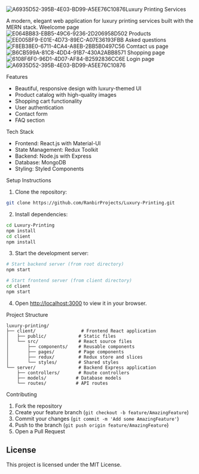 ![A6935D52-395B-4E03-BD99-A5EE76C10876](https://github.com/user-attachments/assets/d04b2534-7c1a-4ee2-bf50-1548689395f8)Luxury Printing Services

A modern, elegant web application for luxury printing services built with the MERN stack.
Weelcome page 
![E064BB83-EBB5-49C6-9236-2D206958D502](https://github.com/user-attachments/assets/f33e40a3-183e-4eee-b45c-112f6255449c)
Products
![EE005BF9-E01E-4D73-89EC-A07E36193FBB](https://github.com/user-attachments/assets/adbea20b-70b1-474c-a74c-42e3999171c9)
Asked questions
![F8EB38E0-6711-4CA4-A8EB-2BB5B0497C56](https://github.com/user-attachments/assets/3ab16d41-690d-4ed4-835a-38a130fe4783)
Comtact us page
![B6CB599A-81C8-4DD4-91B7-430A2ABB8571](https://github.com/user-attachments/assets/0fafbb46-72da-4c19-b9e7-2054ff98471e)
Shopping page
![6108F6F0-96D1-4D07-AF84-B2592836CC6E](https://github.com/user-attachments/assets/6ed0f663-0af1-4686-8a1e-9bf1efef4df9)
Login page
![A6935D52-395B-4E03-BD99-A5EE76C10876](https://github.com/user-attachments/assets/8ad6a105-c9fb-4f58-944a-f1391a45193a)








Features

- Beautiful, responsive design with luxury-themed UI
- Product catalog with high-quality images
- Shopping cart functionality
- User authentication
- Contact form
- FAQ section

 Tech Stack

- Frontend: React.js with Material-UI
- State Management: Redux Toolkit
- Backend: Node.js with Express
- Database: MongoDB
- Styling: Styled Components

Setup Instructions

1. Clone the repository:
```bash
git clone https://github.com/RanbirProjects/Luxury-Printing.git
```

2. Install dependencies:
```bash
cd Luxury-Printing
npm install
cd client
npm install
```

3. Start the development server:
```bash
# Start backend server (from root directory)
npm start

# Start frontend server (from client directory)
cd client
npm start
```

4. Open [http://localhost:3000](http://localhost:3000) to view it in your browser.

Project Structure

```
luxury-printing/
├── client/                 # Frontend React application
│   ├── public/            # Static files
│   └── src/               # React source files
│       ├── components/    # Reusable components
│       ├── pages/         # Page components
│       ├── redux/         # Redux store and slices
│       └── styles/        # Shared styles
└── server/                # Backend Express application
    ├── controllers/       # Route controllers
    ├── models/           # Database models
    └── routes/           # API routes
```

Contributing

1. Fork the repository
2. Create your feature branch (`git checkout -b feature/AmazingFeature`)
3. Commit your changes (`git commit -m 'Add some AmazingFeature'`)
4. Push to the branch (`git push origin feature/AmazingFeature`)
5. Open a Pull Request

## License

This project is licensed under the MIT License. 
